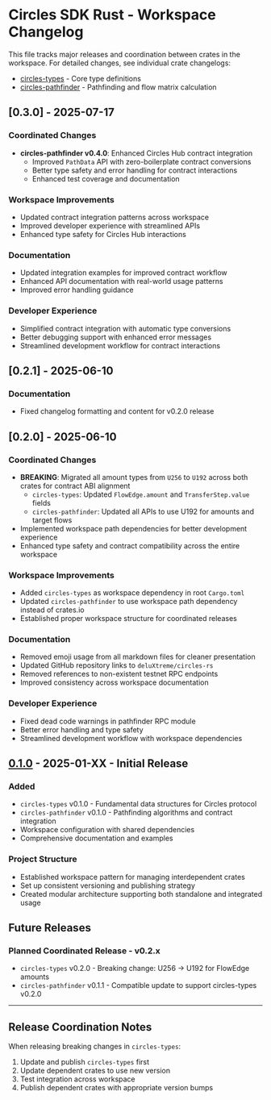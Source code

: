 # Circles SDK Rust - Workspace Changelog

This file tracks major releases and coordination between crates in the workspace.
For detailed changes, see individual crate changelogs:

- [circles-types](crates/types/CHANGELOG.md) - Core type definitions
- [circles-pathfinder](crates/pathfinder/CHANGELOG.md) - Pathfinding and flow matrix calculation

## [0.3.0] - 2025-07-17

### Coordinated Changes
- **circles-pathfinder v0.4.0**: Enhanced Circles Hub contract integration
  - Improved `PathData` API with zero-boilerplate contract conversions
  - Better type safety and error handling for contract interactions
  - Enhanced test coverage and documentation

### Workspace Improvements
- Updated contract integration patterns across workspace
- Improved developer experience with streamlined APIs
- Enhanced type safety for Circles Hub interactions

### Documentation
- Updated integration examples for improved contract workflow
- Enhanced API documentation with real-world usage patterns
- Improved error handling guidance

### Developer Experience
- Simplified contract integration with automatic type conversions
- Better debugging support with enhanced error messages
- Streamlined development workflow for contract interactions


## [0.2.1] - 2025-06-10
### Documentation
- Fixed changelog formatting and content for v0.2.0 release

## [0.2.0] - 2025-06-10

### Coordinated Changes
- **BREAKING**: Migrated all amount types from `U256` to `U192` across both crates for contract ABI alignment
  - `circles-types`: Updated `FlowEdge.amount` and `TransferStep.value` fields
  - `circles-pathfinder`: Updated all APIs to use U192 for amounts and target flows
- Implemented workspace path dependencies for better development experience
- Enhanced type safety and contract compatibility across the entire workspace

### Workspace Improvements
- Added `circles-types` as workspace dependency in root `Cargo.toml`
- Updated `circles-pathfinder` to use workspace path dependency instead of crates.io
- Established proper workspace structure for coordinated releases

### Documentation
- Removed emoji usage from all markdown files for cleaner presentation
- Updated GitHub repository links to `deluXtreme/circles-rs`
- Removed references to non-existent testnet RPC endpoints
- Improved consistency across workspace documentation

### Developer Experience
- Fixed dead code warnings in pathfinder RPC module
- Better error handling and type safety
- Streamlined development workflow with workspace dependencies

## [0.1.0] - 2025-01-XX - Initial Release

### Added
- `circles-types` v0.1.0 - Fundamental data structures for Circles protocol
- `circles-pathfinder` v0.1.0 - Pathfinding algorithms and contract integration
- Workspace configuration with shared dependencies
- Comprehensive documentation and examples

### Project Structure
- Established workspace pattern for managing interdependent crates
- Set up consistent versioning and publishing strategy
- Created modular architecture supporting both standalone and integrated usage

## Future Releases

### Planned Coordinated Release - v0.2.x
- `circles-types` v0.2.0 - Breaking change: U256 → U192 for FlowEdge amounts
- `circles-pathfinder` v0.1.1 - Compatible update to support circles-types v0.2.0

---

## Release Coordination Notes

When releasing breaking changes in `circles-types`:
1. Update and publish `circles-types` first
2. Update dependent crates to use new version
3. Test integration across workspace
4. Publish dependent crates with appropriate version bumps

[Unreleased]: https://github.com/deluXtreme/circles-rs/compare/workspace-v0.1.0...HEAD
[0.1.0]: https://github.com/deluXtreme/circles-rs/releases/tag/workspace-v0.1.0
